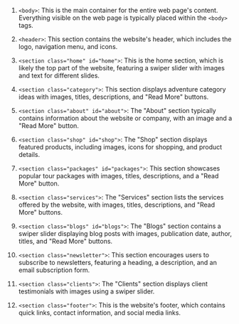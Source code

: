 1. `<body>`: This is the main container for the entire web page's content. Everything visible on the web page is typically placed within the `<body>` tags.

2. `<header>`: This section contains the website's header, which includes the logo, navigation menu, and icons.

3. `<section class="home" id="home">`: This is the home section, which is likely the top part of the website, featuring a swiper slider with images and text for different slides.

4. `<section class="category">`: This section displays adventure category ideas with images, titles, descriptions, and "Read More" buttons.

5. `<section class="about" id="about">`: The "About" section typically contains information about the website or company, with an image and a "Read More" button.

6. `<section class="shop" id="shop">`: The "Shop" section displays featured products, including images, icons for shopping, and product details.

7. `<section class="packages" id="packages">`: This section showcases popular tour packages with images, titles, descriptions, and a "Read More" button.

8. `<section class="services">`: The "Services" section lists the services offered by the website, with images, titles, descriptions, and "Read More" buttons.

9. `<section class="blogs" id="blogs">`: The "Blogs" section contains a swiper slider displaying blog posts with images, publication date, author, titles, and "Read More" buttons.

10. `<section class="newsletter">`: This section encourages users to subscribe to newsletters, featuring a heading, a description, and an email subscription form.

11. `<section class="clients">`: The "Clients" section displays client testimonials with images using a swiper slider.

12. `<section class="footer">`: This is the website's footer, which contains quick links, contact information, and social media links.
